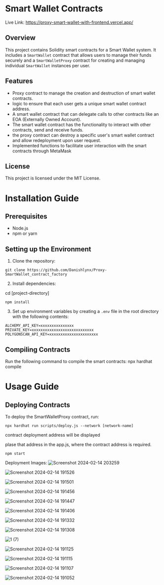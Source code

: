 # Smart Wallet Contracts

Live Link: https://proxy-smart-wallet-with-frontend.vercel.app/

## Overview
This project contains Solidity smart contracts for a Smart Wallet system. It includes a `SmartWallet` contract that allows users to manage their funds securely and a `SmartWalletProxy` contract for creating and managing individual `SmartWallet` instances per user.

## Features
- Proxy contract to manage the creation and destruction of smart wallet contracts.
- logic to ensure that each user gets a unique smart wallet contract address.
- A smart wallet contract that can delegate calls to other contracts like an EOA (Externally Owned Account).
- The smart wallet contract has the functionality to interact with other contracts, send and receive funds.
- the proxy contract can destroy a specific user's smart wallet contract and allow redeployment upon user request.
- Implemented functions to facilitate user interaction with the smart contracts through MetaMask


## License
This project is licensed under the MIT License.


# Installation Guide

## Prerequisites
- Node.js
- npm or yarn

## Setting up the Environment
1. Clone the repository: 
```
git clone https://github.com/Danishlynx/Proxy-SmartWallet_contract_factory

```
2. Install dependencies:

cd [project-directory]
```
npm install
```

3. Set up environment variables by creating a `.env` file in the root directory with the following contents:
```
ALCHEMY_API_KEY=xxxxxxxxxxxxxxx
PRIVATE_KEY=xxxxxxxxxxxxxxxxxxxxxxxxxxxx
POLYGONSCAN_API_KEY=xxxxxxxxxxxxxxxxxxxxxx
```


## Compiling Contracts
Run the following command to compile the smart contracts:
npx hardhat compile

# Usage Guide

## Deploying Contracts

To deploy the SmartWalletProxy contract, run:
```
npx hardhat run scripts/deploy.js --network [network-name]
```

contract deployment address will be displayed

plase that address in the app.js, where the contract address is required.

```
npm start
``` 




Deployment Images:
![Screenshot 2024-02-14 203259](https://github.com/Danishlynx/Proxy-SmartWallet_contract_factory/assets/69537135/e7aeb4a4-9fae-4d95-8893-c5f80bdea0ad)

![Screenshot 2024-02-14 191526](https://github.com/Danishlynx/Proxy-SmartWallet_contract_factory/assets/69537135/11a57759-8902-49a3-8c26-6933f56e9448)

![Screenshot 2024-02-14 191501](https://github.com/Danishlynx/Proxy-SmartWallet_contract_factory/assets/69537135/8dfc6aa1-014d-4c45-b53c-62c9ef8ebdec)

![Screenshot 2024-02-14 191456](https://github.com/Danishlynx/Proxy-SmartWallet_contract_factory/assets/69537135/fb8e9f33-6f52-4585-8181-2cf6278d032b)

![Screenshot 2024-02-14 191447](https://github.com/Danishlynx/Proxy-SmartWallet_contract_factory/assets/69537135/2dfd71fc-a70c-456f-a591-5e18c72cf534)

![Screenshot 2024-02-14 191406](https://github.com/Danishlynx/Proxy-SmartWallet_contract_factory/assets/69537135/ad764ccf-b12a-4dc5-ae16-f308a5ec9513)

![Screenshot 2024-02-14 191332](https://github.com/Danishlynx/Proxy-SmartWallet_contract_factory/assets/69537135/f01e2fba-453f-4a55-8cbd-f03c0a03d3ac)

![Screenshot 2024-02-14 191308](https://github.com/Danishlynx/Proxy-SmartWallet_contract_factory/assets/69537135/4ccea338-6c02-46da-9ddd-0b96b84c43b0)

![1 (7)](https://github.com/Danishlynx/Proxy_SmartWallet_with_Frontend/assets/69537135/178d28b2-8de5-4eb9-a5cd-a27de19f18dd)


![Screenshot 2024-02-14 191125](https://github.com/Danishlynx/Proxy-SmartWallet_contract_factory/assets/69537135/6bbc05e6-b70d-42e3-b8d5-6e93be1a9344)

![Screenshot 2024-02-14 191115](https://github.com/Danishlynx/Proxy-SmartWallet_contract_factory/assets/69537135/e7ffef92-31f8-4493-b0d8-ac6a916e96f2)

![Screenshot 2024-02-14 191107](https://github.com/Danishlynx/Proxy-SmartWallet_contract_factory/assets/69537135/bf652ecf-33ed-4428-8587-a9d447e38af0)

![Screenshot 2024-02-14 191052](https://github.com/Danishlynx/Proxy-SmartWallet_contract_factory/assets/69537135/f799a1bf-5898-4f79-876d-cf1afff53236)




